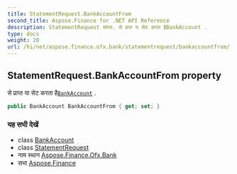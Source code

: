 ```yaml
---
title: StatementRequest.BankAccountFrom
second_title: Aspose.Finance for .NET API Reference
description: StatementRequest संपत्त. से प्रप्त य सेट करत हैBankAccount .
type: docs
weight: 20
url: /hi/net/aspose.finance.ofx.bank/statementrequest/bankaccountfrom/
---
```

## StatementRequest.BankAccountFrom property

से प्राप्त या सेट करता है[`BankAccount`](../../../aspose.finance.ofx/bankaccount/) .

```csharp
public BankAccount BankAccountFrom { get; set; }
```

### यह सभी देखें

* class [BankAccount](../../../aspose.finance.ofx/bankaccount/)
* class [StatementRequest](../)
* नाम स्थान [Aspose.Finance.Ofx.Bank](../../statementrequest/)
* सभा [Aspose.Finance](../../../)


